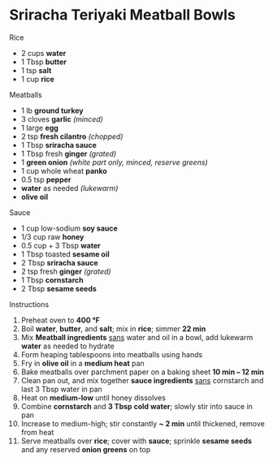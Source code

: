 # Sriracha Teriyaki Meatball Bowls

Rice

- 2 cups **water**
- 1 Tbsp **butter**
- 1 tsp **salt**
- 1 cup **rice**

Meatballs

- 1 lb **ground turkey**
- 3 cloves **garlic** *(minced)*
- 1 large **egg**
- 2 tsp **fresh cilantro** *(chopped)*
- 1 Tbsp **sriracha sauce**
- 1 Tbsp fresh **ginger** *(grated)*
- 1 **green onion** *(white part only, minced, reserve greens)*
- 1 cup whole wheat **panko**
- 0.5 tsp **pepper**
- **water** as needed *(lukewarm)*
- **olive oil**

Sauce

- 1 cup low-sodium **soy sauce**
- 1/3 cup raw **honey**
- 0.5 cup + 3 Tbsp **water**
- 1 Tbsp toasted **sesame oil**
- 2 Tbsp **sriracha sauce**
- 2 tsp fresh **ginger** *(grated)*
- 1 Tbsp **cornstarch**
- 2 Tbsp **sesame seeds**

Instructions

1. Preheat oven to **400 °F**
1. Boil **water**, **butter**, and **salt**; mix in **rice**; simmer **22 min**
1. Mix **Meatball ingredients** <u>sans</u> water and oil in a bowl, add lukewarm **water** as needed to hydrate
1. Form heaping tablespoons into meatballs using hands
1. Fry in **olive oil** in a **medium heat** pan
1. Bake meatballs over parchment paper on a baking sheet **10 min – 12 min**
1. Clean pan out, and mix together **sauce ingredients** <u>sans</u> cornstarch and last 3 Tbsp water in pan
1. Heat on **medium-low** until honey dissolves
1. Combine **cornstarch** and **3 Tbsp cold water**; slowly stir into sauce in pan
1. Increase to medium-high; stir constantly **~ 2 min** until thickened, remove from heat
1. Serve meatballs over **rice**; cover with **sauce**; sprinkle **sesame seeds** and any reserved **onion greens** on top
